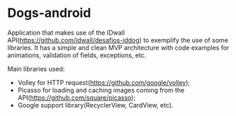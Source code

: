 # Dogs-android
Application that makes use of the IDwall API(https://github.com/idwall/desafios-iddog) to exemplify the use of some libraries.
It has a simple and clean MVP architecture with code examples for animations, validation of fields, exceptions, etc.

Main libraries used:
* Volley for HTTP request(https://github.com/google/volley);
* Picasso for loading and caching images coming from the API(https://github.com/square/picasso);
* Google support library(RecyclerView, CardView, etc).
